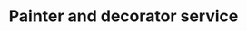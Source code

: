 ---
title: "Painter and decorator service"
alt: "Comprehensive painting and decorating services to transform and beautify your space"
description: "Comprehensive painting and decorating services to transform and beautify your space"
category: "tradespeople"
subcategory: "painter-decorator"
image: "/tradespeople/painter-decorator/painter-decorator.webp"
ogImage: "/tradespeople/painter-decorator/painter-decorator.webp"
colour: "blue"
pathtxt: "Painter and decorator"
published: true
---